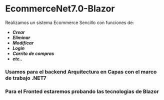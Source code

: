 # EcommerceNet7.0-Blazor
Realizamos un sistema Ecommerce Sencillo con funciones de:
 - ***Crear***
 - ***Eliminar***
 - ***Modificar***
 - ***Login***
 - ***Carrito de compras***
 - ***etc..***

### Usamos para el backend Arquitectura en Capas con el marco de trabajo .NET7 
### Para el Fronted estaremos probando las tecnologias de Blazor 
